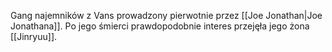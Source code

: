 Gang najemników z Vans prowadzony pierwotnie przez [[Joe Jonathan|Joe Jonathana]]. Po jego śmierci prawdopodobnie interes przejęła jego żona [[Jinryuu]].